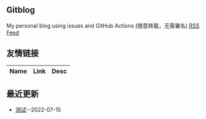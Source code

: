 ## Gitblog
My personal blog using issues and GitHub Actions (随意转载，无需署名)
[RSS Feed](https://raw.githubusercontent.com/SkyoKen/jiuhuo-memo/master/feed.xml)
## 友情链接
| Name | Link | Desc | 
 | ---- | ---- | ---- |
## 最近更新
- [测试](https://github.com/SkyoKen/jiuhuo-memo/issues/2)--2022-07-15
